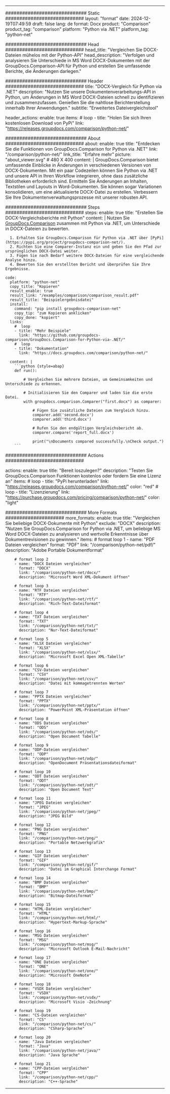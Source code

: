 
---
############################# Static ############################
layout: "format"
date:  2024-12-19T07:49:59
draft: false
lang: de
format: Docx
product: "Comparison"
product_tag: "comparison"
platform: "Python via .NET"
platform_tag: "python-net"

############################# Head ############################
head_title: "Vergleichen Sie DOCX-Dateien mühelos mit der Python-API"
head_description: "Verfolgen und analysieren Sie Unterschiede in MS Word DOCX-Dokumenten mit der GroupDocs.Comparison-API für Python und erstellen Sie umfassende Berichte, die Änderungen darlegen."

############################# Header ############################
title: "DOCX-Vergleich für Python via .NET" 
description: "Nutzen Sie unsere Dokumentenverarbeitungs-API in Python, um Änderungen in MS Word DOCX-Dateien schnell zu identifizieren und zusammenzufassen. Genießen Sie die nahtlose Berichterstellung innerhalb Ihrer Anwendungen."
subtitle: "Erweitertes Dateivergleichstool" 

header_actions:
  enable: true
  items:
    #  loop
    - title: "Holen Sie sich Ihren kostenlosen Download von PyPi"
      link: "https://releases.groupdocs.com/comparison/python-net/"
      
############################# About ############################
about:
    enable: true
    title: "Entdecken Sie die Funktionen von GroupDocs.Comparison for Python via .NET"
    link: "/comparison/python-net/"
    link_title: "Erfahre mehr"
    picture: "about_viewer.svg" # 480 X 400
    content: |
       GroupDocs.Comparison bietet umfassende Einblicke in Änderungen in verschiedenen Versionen von DOCX-Dokumenten. Mit ein paar Codezeilen können Sie Python via .NET und unsere API in Ihren Workflow integrieren, ohne dass zusätzliche Bibliotheken erforderlich sind. Ermitteln Sie Änderungen an Inhalten, Textstilen und Layouts in Word-Dokumenten. Sie können sogar Variationen konsolidieren, um eine aktualisierte DOCX-Datei zu erstellen. Verbessern Sie Ihre Dokumentenverwaltungsprozesse mit unserer robusten API.

############################# Steps ############################
steps:
    enable: true
    title: "Erstellen Sie DOCX-Vergleichsberichte mit Python"
    content: |
      Nutzen Sie [GroupDocs.Comparison](https://products.groupdocs.com/comparison/python-net/) zusammen mit Python via .NET, um Unterschiede in DOCX-Dateien zu bewerten.
      
      1. Erhalten Sie GroupDocs.Comparison für Python via .NET über [PyPi](https://pypi.org/project/groupdocs-comparison-net/).
      2. Richten Sie eine Comparer-Instanz ein und geben Sie den Pfad zur ursprünglichen DOCX-Datei weiter.
      3. Fügen Sie nach Bedarf weitere DOCX-Dateien für eine vergleichende Analyse hinzu.
      4. Bewerten Sie den erstellten Bericht und überprüfen Sie Ihre Ergebnisse.
   
    code:
      platform: "python-net"
      copy_title: "Kopieren"
      result_enable: true
      result_link: "/examples/comparison/comparison_result.pdf"
      result_title: "Beispielergebnisdatei"
      install:
        command: "pip install groupdocs-comparison-net"
        copy_tip: "zum Kopieren anklicken"
        copy_done: "kopiert"
      links:
        #  loop
        - title: "Mehr Beispiele"
          link: "https://github.com/groupdocs-comparison/GroupDocs.Comparison-for-Python-via-.NET/"
        #  loop
        - title: "Dokumentation"
          link: "https://docs.groupdocs.com/comparison/python-net/"
          
      content: |
        ```python {style=abap}
        def run():

            # Vergleichen Sie mehrere Dateien, um Gemeinsamkeiten und Unterschiede zu erkennen.

            # Initialisieren Sie den Comparer und laden Sie die erste Datei.
            with groupdocs.comparison.Comparer("first.docx") as comparer:

                # Fügen Sie zusätzliche Dateien zum Vergleich hinzu.
                comparer.add('second.docx')
                comparer.add('third.docx')

                # Rufen Sie den endgültigen Vergleichsbericht ab.
                comparer.compare('report_full.docx')

                print("\nDocuments compared successfully.\nCheck output.")
        ```            

############################# Actions ############################

actions:
  enable: true
  title: "Bereit loszulegen?"
  description: "Testen Sie GroupDocs.Comparison Funktionen kostenlos oder fordern Sie eine Lizenz an"
  items:
    #  loop
    - title: "PyPi herunterladen"
      link: "https://releases.groupdocs.com/comparison/python-net/"
      color: "red"
        #  loop
    - title: "Lizenzierung"
      link: "https://purchase.groupdocs.com/pricing/comparison/python-net/"
      color: "light"


############################# More Formats #####################
more_formats:
    enable: true
    title: "Vergleichen Sie beliebige DOCX-Dokumente mit Python"
    exclude: "DOCX"
    description: "Nutzen Sie GroupDocs.Comparison for Python via .NET, um beliebige MS Word DOCX-Dateien zu analysieren und wertvolle Erkenntnisse über Dokumentrevisionen zu gewinnen."
    items: 
        # format loop 1
        - name: "PDF Dateien vergleichen"
          format: "PDF"
          link: "/comparison/python-net/pdf/"
          description: "Adobe Portable Dokumentformat"

        # format loop 2
        - name: "DOCX Dateien vergleichen"
          format: "DOCX"
          link: "/comparison/python-net/docx/"
          description: "Microsoft Word XML-Dokument öffnen"

        # format loop 3
        - name: "RTF Dateien vergleichen"
          format: "RTF"
          link: "/comparison/python-net/rtf/"
          description: "Rich-Text-Dateiformat"

        # format loop 4
        - name: "TXT Dateien vergleichen"
          format: "TXT"
          link: "/comparison/python-net/txt/"
          description: "Nur-Text-Dateiformat"

        # format loop 5
        - name: "XLSX Dateien vergleichen"
          format: "XLSX"
          link: "/comparison/python-net/xlsx/"
          description: "Microsoft Excel Open XML-Tabelle"

        # format loop 6
        - name: "CSV-Dateien vergleichen"
          format: "CSV"
          link: "/comparison/python-net/csv/"
          description: "Datei mit kommagetrennten Werten"

        # format loop 7
        - name: "PPTX Dateien vergleichen"
          format: "PPTX"
          link: "/comparison/python-net/pptx/"
          description: "PowerPoint XML-Präsentation öffnen"

        # format loop 8
        - name: "ODS Dateien vergleichen"
          format: "ODS"
          link: "/comparison/python-net/ods/"
          description: "Open Document Tabelle"

        # format loop 9
        - name: "ODP-Dateien vergleichen"
          format: "ODP"
          link: "/comparison/python-net/odp/"
          description: "OpenDocument Präsentationsdateiformat"

        # format loop 10
        - name: "ODT Dateien vergleichen"
          format: "ODT"
          link: "/comparison/python-net/odt/"
          description: "Open Document Text"

        # format loop 11
        - name: "JPEG Dateien vergleichen"
          format: "JPEG"
          link: "/comparison/python-net/jpeg/"
          description: "JPEG Bild"

        # format loop 12
        - name: "PNG Dateien vergleichen"
          format: "PNG"
          link: "/comparison/python-net/png/"
          description: "Portable Netzwerkgrafik"

        # format loop 13
        - name: "GIF Dateien vergleichen"
          format: "GIF"
          link: "/comparison/python-net/gif/"
          description: "Datei im Graphical Interchange Format"

        # format loop 14
        - name: "BMP Dateien vergleichen"
          format: "BMP"
          link: "/comparison/python-net/bmp/"
          description: "Bitmap-Dateiformat"

        # format loop 15
        - name: "HTML-Dateien vergleichen"
          format: "HTML"
          link: "/comparison/python-net/html/"
          description: "Hypertext-Markup-Sprache"

        # format loop 16
        - name: "MSG Dateien vergleichen"
          format: "MSG"
          link: "/comparison/python-net/msg/"
          description: "Microsoft Outlook E-Mail-Nachricht"

        # format loop 17
        - name: "ONE Dateien vergleichen"
          format: "ONE"
          link: "/comparison/python-net/one/"
          description: "Microsoft OneNote"

        # format loop 18
        - name: "VSDX Dateien vergleichen"
          format: "VSDX"
          link: "/comparison/python-net/vsdx/"
          description: "Microsoft Visio -Zeichnung"

        # format loop 19
        - name: "CS-Dateien vergleichen"
          format: "CS"
          link: "/comparison/python-net/cs/"
          description: "CSharp-Sprache"

        # format loop 20
        - name: "Java Dateien vergleichen"
          format: "Java"
          link: "/comparison/python-net/java/"
          description: "Java Sprache"
          
        # format loop 21
        - name: "CPP-Dateien vergleichen"
          format: "CPP"
          link: "/comparison/python-net/cpp/"
          description: "C++-Sprache"
---